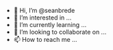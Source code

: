 - 👋 Hi, I’m @seanbrede
- 👀 I’m interested in ...
- 🌱 I’m currently learning ...
- 💞️ I’m looking to collaborate on ...
- 📫 How to reach me ...

<!---
seanbrede/seanbrede is a ✨ special ✨ repository because its `README.md` (this file) appears on your GitHub profile.
You can click the Preview link to take a look at your changes.
--->
